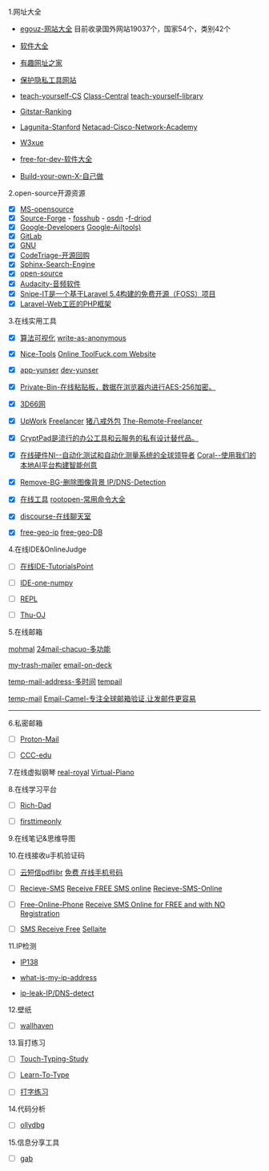 1.网址大全

- [egouz-网站大全](https://www.egouz.com/)     目前收录国外网站19037个，国家54个，类别42个

- [软件大全](https://cn.uptodown.com)    

- [有趣网址之家](https://youquhome.com/) 

- [保护隐私工具网站](https://www.privacytools.io)

- [teach-yourself-CS](https://teachyourselfcs.com/)     [Class-Central](https://www.class-central.com/)  [teach-yourself-library](https://library.teachyourself.com/)

- [Gitstar-Ranking](https://gitstar-ranking.com/)

- [Lagunita-Stanford](https://lagunita.stanford.edu/)    [Netacad-Cisco-Network-Academy](https://www.netacad.com/)

- [W3xue](https://www.w3xue.com/)

- [free-for-dev-软件大全](https://free-for.dev/#/)

- [Build-your-own-X-自己做](https://github.com/danistefanovic/build-your-own-x)

2.open-source开源资源

- [x] [MS-opensource](https://opensource.microsoft.com/)
- [x] [Source-Forge](https://sourceforge.net/)  - [fosshub](https://www.fosshub.com/) - [osdn](https://osdn.net/)  -[f-driod](https://f-droid.org/en/)
- [x] [Google-Developers](https://developers.google.com/)    [Google-Ai(tools)](https://ai.google/)
- [x] [GitLab](https://about.gitlab.com/)
- [x] [GNU](https://www.gnu.org/)
- [x] [CodeTriage-开源回购](https://www.codetriage.com/)
- [x] [Sphinx-Search-Engine](https://sphinxsearch.com/)
- [x] [open-source](https://opensource.com/)
- [x] [Audacity-音频软件](https://opensource.com/)
- [x] [Snipe-IT是一个基于Laravel 5.4构建的免费开源（FOSS）项目](https://snipe-it.readme.io/)
- [x] [Laravel-Web工匠的PHP框架](https://laravel.com/)

3.在线实用工具

- [x]  [算法可视化](https://visualgo.net/en)     [write-as-anonymous](https://write.as/)

- [x]  [Nice-Tools](http://www.nicetool.net/)   [Online ToolFuck.com Website](https://www.toolfk.com/) 

- [x]  [app-yunser](https://app.yunser.com/)     [dev-yunser](https://dev.yunser.com/)

- [x]  [Private-Bin-在线粘贴板，数据在浏览器内进行AES-256加密。](https://privatebin.net/)

- [x]  [3D66网](https://www.3d66.com/)

- [x]  [UpWork](  https://www.upwork.com/) [Freelancer](https://www.freelancer.com/)    [猪八戒外包](https://shanghai.zbj.com/)  [The-Remote-Freelancer](https://github.com/Hack-with-Github/Free-Security-eBooks)

- [x]  [CryptPad是流行的办公工具和云服务的私有设计替代品。](https://cryptpad.fr/)

- [x]  [在线硬件NI--自动化测试和自动化测量系统的全球领导者](http://www.ni.com/)    [Coral--使用我们的本地AI平台构建智能创意](https://coral.withgoogle.com/)

- [x]  [Remove-BG-删除图像背景 ](https://www.remove.bg/)      [IP/DNS-Detection](https://ipleak.net/)

- [x]  [在线工具](https://tool.lu/)              [rootopen-常用命令大全](https://www.rootopen.com/)

- [x]  [discourse-在线聊天室](https://github.com/discourse/discourse)

- [x]  [free-geo-ip](https://github.com/fiorix/freegeoip)       [free-geo-DB](https://github.com/delight-im/FreeGeoDB)

4.在线IDE&OnlineJudge

- [ ]  [在线IDE-TutorialsPoint](https://www.tutorialspoint.com/index.htm)

- [ ]  [IDE-one-numpy](https://ideone.com/)

- [ ]  [REPL](https://repl.it/)

- [ ]  [Thu-OJ](https://dsa.cs.tsinghua.edu.cn/oj/index.shtml)

5.在线邮箱

[mohmal](https://www.mohmal.com/en)   [24mail-chacuo-多功能](http://24mail.chacuo.net/)

[my-trash-mailer](https://zh.mytrashmailer.com/)    [email-on-deck](https://www.emailondeck.com/)

[temp-mail-address-多时间](https://www.tempmailaddress.com/)   [tempail](https://tempail.com/en/)

[temp-mail](https://temp-mail.org/)   [Email-Camel-专注全球邮箱验证,让发邮件更容易](http://www.emailcamel.com/)

-----------------------------------------------------------------------------------------------------------------

6.私密邮箱

- [ ]  [Proton-Mail](https://mail.protonmail.com/)

- [ ]  [CCC-edu](https://logon.ccc.edu)

7.在线虚拟钢琴    [real-royal](https://real-royal.com/zh/)    [Virtual-Piano](https://virtualpiano.net/)

8.在线学习平台

- [ ]  [Rich-Dad](https://www.richdad.com/)

- [ ]  [firsttimeonly](https://www.firsttimersonly.com/)

9.在线笔记&思维导图

10.在线接收u手机验证码

- [ ]  [云短信pdflibr](https://www.pdflibr.com/)    [免费 在线手机号码](https://zh.mytrashmobile.com/)

- [ ]  [Recieve-SMS](https://receive-sms.com/)   [Receive FREE SMS online](http://receivefreesms.com/)   [Recieve-SMS-Online](https://www.receivesmsonline.net/)

- [ ]  [Free-Online-Phone](https://www.freeonlinephone.org/)  [Receive SMS Online for FREE and with NO Registration](http://receive-sms-online.com/)

- [ ]  [SMS Receive Free](https://smsreceivefree.com/)   [ Sellaite](http://sms.sellaite.com/)

11.IP检测
- [IP138](http://www.ip138.com/) 

- [what-is-my-ip-address](https://whatismyipaddress.com/)

- [ip-leak-IP/DNS-detect](https://ipleak.net/)

12.壁纸
 - [ ] [wallhaven](https://alpha.wallhaven.cc/)

13.盲打练习
 - [ ]  [Touch-Typing-Study](https://www.typingstudy.com/)
 
 - [ ]  [Learn-To-Type](https://www.typing.com/)
 
 - [ ]  [打字练习](https://www.keybr.com/)

14.代码分析
- [ ]  [ollydbg](http://www.ollydbg.de)

15.信息分享工具
- [ ]  [gab](https://gab.com/home)

